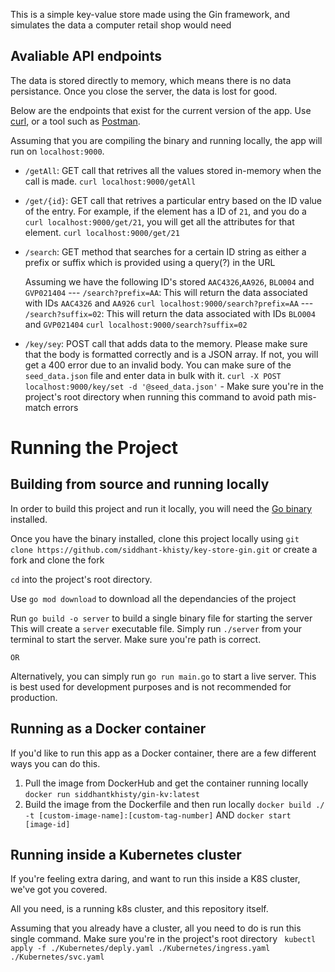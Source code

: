 This is a simple key-value store made using the Gin framework, and simulates the data a computer retail shop would need

## Avaliable API endpoints

The data is stored directly to memory, which means there is no data persistance. Once you close the server, the data is lost for good.

Below are the endpoints that exist for the current version of the app. Use [curl](https://curl.se/), or a tool such as [Postman](https://www.postman.com/).

Assuming that you are compiling the binary and running locally, the app will run on `localhost:9000`.

- `/getAll`: GET call that retrives all the values stored in-memory when the call is made.
             `curl localhost:9000/getAll`

- `/get/{id}`: GET call that retrives a particular entry based on the ID value of the entry.
               For example, if the element has a ID of `21`, and you do a `curl localhost:9000/get/21`,
               you will get all the attributes for that element.
                 `curl localhost:9000/get/21`
- `/search`: GET method that searches for a certain ID string as either a prefix or suffix which is provided using a query(?) in the URL

    Assuming we have the following ID's stored `AAC4326`,`AA926`, `BLO004` and `GVP021404`
    --- `/search?prefix=AA`: This will return the data associated with IDs `AAC4326` and `AA926`
        `curl localhost:9000/search?prefix=AA`
    --- `/search?suffix=02`: This will return the data associated with IDs `BLO004` and `GVP021404`
         `curl localhost:9000/search?suffix=02`
- `/key/sey`: POST call that adds data to the memory. Please make sure that the body is formatted correctly and is a JSON array.
              If not, you will get a 400 error due to an invalid body. You can make sure of the `seed_data.json` file and enter data in bulk with it.
             `curl -X POST localhost:9000/key/set -d '@seed_data.json'` - Make sure you're in the project's root directory when running this command to avoid path mis-match errors

# Running the Project
## Building from source and running locally

In order to build this project and run it locally, you will need the [Go binary](https://go.dev/doc/install) installed.

Once you have the binary installed, clone this project locally using `git clone https://github.com/siddhant-khisty/key-store-gin.git` or create a fork and clone the fork

`cd` into the project's root directory.

Use `go mod download` to download all the dependancies of the project

Run `go build -o server` to build a single binary file for starting the server
This will create a `server` executable file. Simply run `./server` from your terminal to start the server. Make sure you're path is correct.
    
    OR

Alternatively, you can simply run `go run main.go` to start a live server. This is best used for development purposes and is not recommended for production.

## Running as a Docker container

If you'd like to run this app as a Docker container, there are a few different ways you can do this.

1. Pull the image from DockerHub and get the container running locally
    `docker run siddhantkhisty/gin-kv:latest`
2. Build the image from the Dockerfile and then run locally
    `docker build ./ -t [custom-image-name]:[custom-tag-number]`
        AND
    `docker start [image-id]`

## Running inside a Kubernetes cluster

If you're feeling extra daring, and want to run this inside a K8S cluster, we've got you covered.

All you need, is a running k8s cluster, and this repository itself.

Assuming that you already have a cluster, all you need to do is run this single command. Make sure you're in the project's root directory
``` kubectl apply -f ./Kubernetes/deply.yaml ./Kubernetes/ingress.yaml ./Kubernetes/svc.yaml```





